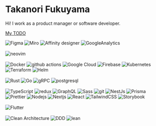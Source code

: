 # Takanori Fukuyama

Hi! I work as a product manager or software developer. 

[My TODO](https://github.com/users/takanorifukuyama/projects/3/views/4)

<p>
  <img alt="Figma" src="https://img.shields.io/badge/-Figma-F24E1E?style=flat&logo=figma&logoColor=white" />
  <img alt="Miro" src="https://img.shields.io/badge/-Miro-jj050038?style=flat&logo=miro&logoColor=white" />
  <img alt="Affinity designer" src="https://img.shields.io/badge/-Affinity Designer-1B72BE?style=flat&logo=affinity-designer&logoColor=white" />
  <img alt="GoogleAnalytics" src="https://img.shields.io/badge/-Google analytics-E37400?style=flat&logo=google-analytics&logoColor=white" />
  <br />
  <br />
  <img alt="neovim" src="https://img.shields.io/badge/-Neovim-57A143?style=flat&logo=neovim&logoColor=white" />
  <br />
  <br />
  <img alt="Docker" src="https://img.shields.io/badge/-Docker-46a2f1?style=flat&logo=docker&logoColor=white" />
  <img alt="github actions" src="https://img.shields.io/badge/-Github_Actions-2088FF?style=flat&logo=github-actions&logoColor=white" />
  <img alt="Google Cloud" src="https://img.shields.io/badge/-Google_Cloud-1a73e8?style=flat&logo=google-cloud&logoColor=white" />
  <img alt="Firebase" src="https://img.shields.io/badge/-Firebase-FFCA28?style=flat&logo=firebase&logoColor=white" />
  <img alt="Kubernetes" src="https://img.shields.io/badge/-Kubernetes-326CE5?style=flat&logo=kubernetes&logoColor=white" />
  <img alt="Terraform" src="https://img.shields.io/badge/-Terraform-7B42BC?style=flat&logo=terraform&logoColor=white" />
  <img alt="Helm" src="https://img.shields.io/badge/-Helm-0F1689?style=flat&logo=helm&logoColor=white" />
  <br />
  <br />
  <img alt="Rust" src="https://img.shields.io/badge/-Rust-000000?style=flat&logo=rust&logoColor=white" />
  <img alt="Go" src="https://img.shields.io/badge/-Go-00ADD8?style=flat&logo=go&logoColor=white" />
  <img alt="gRPC" src="https://img.shields.io/badge/-gRPC-00ADD8?style=flat" />
  <img alt="postgresql" src="https://img.shields.io/badge/-PostgreSQL-4169E1?style=flat&logo=postgresql&logoColor=white" />
  <br />
  <br />
  <img alt="TypeScript" src="https://img.shields.io/badge/-TypeScript-007ACC?style=flat&logo=typescript&logoColor=white" />
  <img alt="redux" src="https://img.shields.io/badge/-Redux-764ABC?style=flat&logo=redux&logoColor=white" />
  <img alt="GraphQL" src="https://img.shields.io/badge/-GraphQL-E10098?style=flat&logo=graphql&logoColor=white" />
  <img alt="Sass" src="https://img.shields.io/badge/-Sass-CC6699?style=flat&logo=sass&logoColor=white" />
  <img alt="git" src="https://img.shields.io/badge/-Git-F05032?style=flat&logo=git&logoColor=white" />
  <img alt="NestJs" src="https://img.shields.io/badge/-NestJs-ea2845?style=flat&logo=nestjs&logoColor=white" />
  <img alt="Prisma" src="https://img.shields.io/badge/-Prisma-2D3748?style=flat&logo=prisma&logoColor=white" />
  <img alt="Prettier" src="https://img.shields.io/badge/-Prettier-F7B93E?style=flat&logo=prettier&logoColor=white" />
  <img alt="Nodejs" src="https://img.shields.io/badge/-Nodejs-43853d?style=flat&logo=Node.js&logoColor=white" />
  <img alt="Nextjs" src="https://img.shields.io/badge/-Next.js-000000?style=flat&logo=Next.js&logoColor=white" />
  <img alt="React" src="https://img.shields.io/badge/-React-45b8d8?style=flat&logo=react&logoColor=white" />
  <img alt="TailwindCSS" src="https://img.shields.io/badge/-Tailwind CSS-06B6D4?style=flat&logo=tailwind-css&logoColor=white" />
  <img alt="Storybook" src="https://img.shields.io/badge/-Storybook-FF4785?style=flat&logo=storybook&logoColor=white" />
  <br /><br />
  <img alt="Flutter" src="https://img.shields.io/badge/-Flutter-02569B?style=flat&logo=flutter&logoColor=white" />
  <br /><br />
  <img alt="Clean Architecture" src="https://img.shields.io/badge/-Clean architecture-000000?style=flat" />
  <img alt="DDD" src="https://img.shields.io/badge/-DDD-000000?style=flat" />
  <img alt="lean" src="https://img.shields.io/badge/-lean-000000?style=flat" />
</p>
